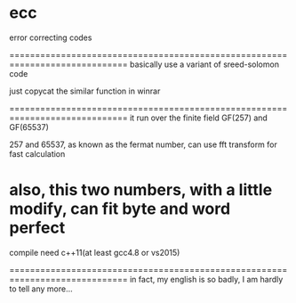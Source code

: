 # ecc
error correcting codes

=============================================================================
basically use a variant of sreed-solomon code

just copycat the similar function in winrar  

=============================================================================
it run over the finite field GF(257) and GF(65537)

257 and 65537, as known as the fermat number, can use fft transform for 
fast calculation

also, this two numbers, with a little modify, can fit byte and word perfect
=============================================================================
compile need c++11(at least gcc4.8 or vs2015)

=============================================================================
in fact, my english is so badly, I am hardly to tell any more...
